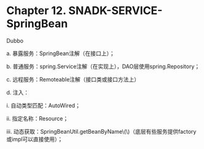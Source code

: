 # Chapter 12. SNADK-SERVICE-SpringBean

Dubbo

a. 暴露服务：SpringBean注解（在接口上）；

b. 普通服务：spring.Service注解（在实现上），DAO层使用spring.Repository；

c. 远程服务：Remoteable注解（接口类或接口方法上）

d. 注入：

i. 自动类型匹配：AutoWired；

ii. 指定名称：Resource；

iii. 动态获取：SpringBeanUtil.getBeanByName\\(\\)（底层有些服务提供factory或impl可以直接使用）；


